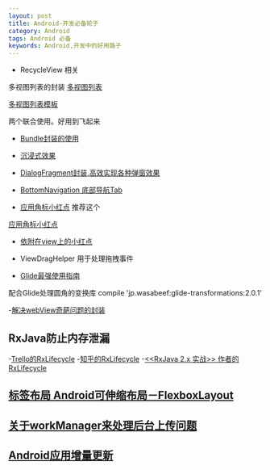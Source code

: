 ```yaml
---
layout: post
title: Android-开发必备轮子
category: Android
tags: Android 必备
keywords: Android,开发中的好用路子
---
```


- RecycleView 相关

多视图列表的封装
[多视图列表](https://github.com/drakeet/MultiType)

[多视图列表模板](https://github.com/drakeet/MultiTypeTemplates)

两个联合使用。好用到飞起来

- [Bundle封装的使用](https://juejin.im/post/5b2c65bde51d45587d2dd86f)

- [沉浸式效果](https://github.com/yanzhenjie/Sofia)

- [DialogFragment封装,高效实现各种弹窗效果](https://github.com/Timmy-zzh/TDialog)

- [BottomNavigation 底部导航Tab](https://github.com/Ashok-Varma/BottomNavigation)

- [应用角标小红点](https://github.com/leolin310148/ShortcutBadger) 推荐这个

[应用角标小红点](https://github.com/beiliao-mobile/BadgeNumberManager) 

- [依附在view上的小红点](https://github.com/liyanxi/BadgeView)

- ViewDragHelper 用于处理拖拽事件

- [Glide最强使用指南](https://github.com/201216323/TestGlide)

配合Glide处理圆角的变换库
compile 'jp.wasabeef:glide-transformations:2.0.1'

-[解决webView奇葩问题的封装](https://github.com/Justson/AgentWeb)

## RxJava防止内存泄漏
-[Trello的RxLifecycle](https://github.com/trello/RxLifecycle)
-[知乎的RxLifecycle](https://github.com/zhihu/RxLifecycle)
-[<<RxJava 2.x 实战>> 作者的RxLifecycle](https://github.com/fengzhizi715/SAF/tree/master/saf-rxlifecycle) 

## [标签布局 Android可伸缩布局－FlexboxLayout](https://juejin.im/post/58d1035161ff4b00603ca9c4)


## [关于workManager来处理后台上传问题](http://hukai.me/google-io-2018-android-jetpack-workmanager/)

## [Android应用增量更新](https://github.com/cundong/SmartAppUpdates)







